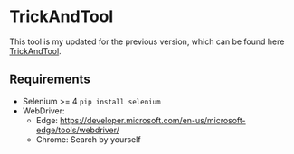 # TrickAndTool
This tool is my updated for the previous version, which can be found here [TrickAndTool](https://github.com/SABinHCMUS/TrickAndTool/).
## Requirements

- Selenium >= 4 `pip install selenium`
- WebDriver:
	- Edge: https://developer.microsoft.com/en-us/microsoft-edge/tools/webdriver/
	- Chrome: Search by yourself
